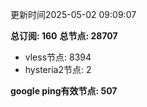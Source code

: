 更新时间2025-05-02 09:09:07

**总订阅: 160**
**总节点: 28707**
- vless节点: 8394
- hysteria2节点: 2

**google ping有效节点: 507**
